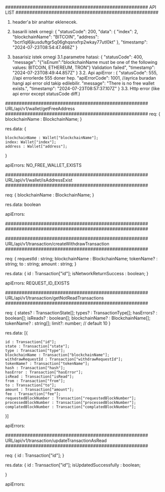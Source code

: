 ####################################################
						API LIST
####################################################
1. header'a bir anahtar eklenecek.
2. basarili istek ornegi: {
    "statusCode": 200,
    "data": {
        "index": 2,
        "blockchainName": "BITCOIN",
        "address": "bcrt1ql6jkusduftgr5q06ghqsnxfrp2wkay77utl0kt"
    },
    "timestamp": "2024-07-23T08:54:47.468Z"
}

3. basarisiz istek ornegi
    3.1.parametre hatasi: {
        "statusCode": 400,
        "message": "{\"isEnum\":\"blockchainName must be one of the following values: BITCOIN, ETHEREUM, TRON\"} Validation failed",
        "timestamp": "2024-07-23T08:49:44.857Z"
    }
    3.2. Api apiError : {
        "statusCode": 555, //api errorlerde 555 doner hep.
        "apiErrorCode": 1001, //ayrica buradan hangi api error old takip edilebilir.
        "message": "There is no free wallet exists.",
        "timestamp": "2024-07-23T08:57:37.107Z"
    }
    3.3. Http error (like api error except statusCode diff.)

####################################################
URL/api/v1/wallet/getFreeAddress
####################################################
req: {
    blockchainName : BlockchainName;
}

res.data: {

    blockchainName : Wallet["blockchainName"];
    index: Wallet["index"];
    address : Wallet["address"];
}

apiErrors: NO_FREE_WALLET_EXISTS

####################################################
URL/api/v1/wallet/isAddressExist
####################################################

req: {
    blockchainName : BlockchainName;
}

res.data: boolean

apiErrors: 


####################################################
####################################################


####################################################
URL/api/v1/transaction/createWithdrawTransaction
####################################################

req: {
    requestId : string;
    blockchainName : BlockchainName;
    tokenName? : string;
    to : string;
    amount : string;
}

res.data: {
    id : Transaction["id"];
    isNetworkReturnSuccess : boolean;
}

apiErrors: REQUEST_ID_EXISTS


####################################################
URL/api/v1/transaction/getNotReadTransactions
####################################################

req: {
    states? : TransactionState[];
    types? : TransactionType[];
    hasErrors? : boolean[];
    isReads? : boolean[];
    blockchainName? : BlockchainName[];
    tokenName? : string[];
    limit?: number; // default 10 
}

res.data: [{

    id : Transaction["id"];
    state : Transaction["state"];
    type : Transaction["type"];
    blockchainName : Transaction["blockchainName"];
    withdrawRequestId : Transaction["withdrawRequestId"];
    tokenName? : Transaction["tokenName"];
    hash : Transaction["hash"];
    hasError : Transaction["hasError"];
    isRead : Transaction["isRead"];
    from : Transaction["from"];
    to : Transaction["to"];
    amount : Transaction["amount"];
    fee : Transaction["fee"];
    requestedBlockNumber : Transaction["requestedBlockNumber"];
    processedBlockNumber : Transaction["processedBlockNumber"];
    complatedBlockNumber : Transaction["complatedBlockNumber"];
}]

apiErrors: 


####################################################
URL/api/v1/transaction/updateTransactionAsRead
####################################################

req: {
    id : Transaction["id"];
}

res.data: {
    id : Transaction["id"];
    isUpdatedSuccessfully : boolean;

}

apiErrors: 
